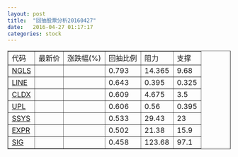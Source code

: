 ```yaml
---
layout: post
title:  "回抽股票分析20160427"
date:   2016-04-27 01:17:17
categories: stock
---
```

<script type="text/javascript">
var stockList = []
stockList.push('gb_ngls');
stockList.push('gb_line');
stockList.push('gb_cldx');
stockList.push('gb_upl');
stockList.push('gb_ssys');
stockList.push('gb_expr');
stockList.push('gb_sig');
</script>
<table border="1">
 <tr>
 <td>代码</td>
 <td>最新价</td>
 <td>涨跌幅(%)</td>
 <td>回抽比例</td>
 <td>阻力</td>
 <td>支撑</td>
</tr>
  <tr id="ngls">
  <td><a href="http://stock.finance.sina.com.cn/usstock/quotes/NGLS.html" target="_blank">NGLS</a></td><td></td><td></td><td>0.793</td><td>14.365</td><td>9.68</td></tr>
  <tr id="line">
  <td><a href="http://stock.finance.sina.com.cn/usstock/quotes/LINE.html" target="_blank">LINE</a></td><td></td><td></td><td>0.643</td><td>0.395</td><td>0.325</td></tr>
  <tr id="cldx">
  <td><a href="http://stock.finance.sina.com.cn/usstock/quotes/CLDX.html" target="_blank">CLDX</a></td><td></td><td></td><td>0.609</td><td>4.675</td><td>3.5</td></tr>
  <tr id="upl">
  <td><a href="http://stock.finance.sina.com.cn/usstock/quotes/UPL.html" target="_blank">UPL</a></td><td></td><td></td><td>0.606</td><td>0.56</td><td>0.395</td></tr>
  <tr id="ssys">
  <td><a href="http://stock.finance.sina.com.cn/usstock/quotes/SSYS.html" target="_blank">SSYS</a></td><td></td><td></td><td>0.533</td><td>29.43</td><td>23</td></tr>
  <tr id="expr">
  <td><a href="http://stock.finance.sina.com.cn/usstock/quotes/EXPR.html" target="_blank">EXPR</a></td><td></td><td></td><td>0.502</td><td>21.38</td><td>15.9</td></tr>
  <tr id="sig">
  <td><a href="http://stock.finance.sina.com.cn/usstock/quotes/SIG.html" target="_blank">SIG</a></td><td></td><td></td><td>0.458</td><td>123.68</td><td>97.1</td></tr>
</table>
